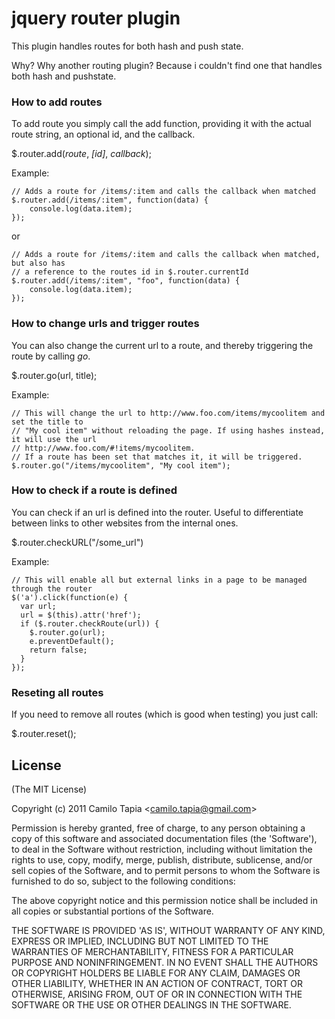 # jquery router plugin
This plugin handles routes for both hash and push state.

Why? Why another routing plugin? Because i couldn't find one that handles both hash and pushstate.

### How to add routes

To add route you simply call the add function, providing it with the actual route string, an optional id, and the callback. 

$.router.add(*route*, *[id]*, *callback*);
	
Example:

	// Adds a route for /items/:item and calls the callback when matched
	$.router.add(/items/:item", function(data) {
		console.log(data.item);
	});

or

	// Adds a route for /items/:item and calls the callback when matched, but also has
	// a reference to the routes id in $.router.currentId
	$.router.add(/items/:item", "foo", function(data) {
		console.log(data.item);
	});

### How to change urls and trigger routes
You can also change the current url to a route, and thereby triggering the route by calling *go*.

$.router.go(url, title);

Example:
	
	// This will change the url to http://www.foo.com/items/mycoolitem and set the title to
	// "My cool item" without reloading the page. If using hashes instead, it will use the url
	// http://www.foo.com/#!items/mycoolitem.
	// If a route has been set that matches it, it will be triggered.
	$.router.go("/items/mycoolitem", "My cool item");

### How to check if a route is defined
You can check if an url is defined into the router. Useful to differentiate between links to other websites from the internal ones.

$.router.checkURL("/some_url")

Example:

    // This will enable all but external links in a page to be managed through the router
    $('a').click(function(e) {
      var url;
      url = $(this).attr('href');
      if ($.router.checkRoute(url)) {
        $.router.go(url);
        e.preventDefault();
        return false;
      }
    });
	
### Reseting all routes

If you need to remove all routes (which is good when testing) you just call:

$.router.reset();

## License 

(The MIT License)

Copyright (c) 2011 Camilo Tapia &lt;camilo.tapia@gmail.com&gt;

Permission is hereby granted, free of charge, to any person obtaining
a copy of this software and associated documentation files (the
'Software'), to deal in the Software without restriction, including
without limitation the rights to use, copy, modify, merge, publish,
distribute, sublicense, and/or sell copies of the Software, and to
permit persons to whom the Software is furnished to do so, subject to
the following conditions:

The above copyright notice and this permission notice shall be
included in all copies or substantial portions of the Software.

THE SOFTWARE IS PROVIDED 'AS IS', WITHOUT WARRANTY OF ANY KIND,
EXPRESS OR IMPLIED, INCLUDING BUT NOT LIMITED TO THE WARRANTIES OF
MERCHANTABILITY, FITNESS FOR A PARTICULAR PURPOSE AND NONINFRINGEMENT.
IN NO EVENT SHALL THE AUTHORS OR COPYRIGHT HOLDERS BE LIABLE FOR ANY
CLAIM, DAMAGES OR OTHER LIABILITY, WHETHER IN AN ACTION OF CONTRACT,
TORT OR OTHERWISE, ARISING FROM, OUT OF OR IN CONNECTION WITH THE
SOFTWARE OR THE USE OR OTHER DEALINGS IN THE SOFTWARE.